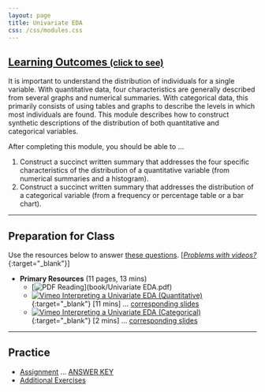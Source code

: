 ```yaml
---
layout: page
title: Univariate EDA
css: /css/modules.css
---
```


<div class="panel-group-ILOs">
  <div class="panel panel-default">
    <div class="panel-heading">
      <h2 class="panel-title">
        <a data-toggle="collapse" href="#ILOs">Learning Outcomes <small>(click to see)</small></a>
      </h2>
    </div>
    <div id="ILOs" class="panel-collapse collapse">
      <div class="panel-body">
It is important to understand the distribution of individuals for a single variable. With quantitative data, four characteristics are generally described from several graphs and numerical summaries. With categorical data, this primarily consists of using tables and graphs to describe the levels in which most individuals are found. This module describes how to construct synthetic descriptions of the distribution of both quantitative and categorical variables.

<p>After completing this module, you should be able to ...</p>

<ol>
  <li>Construct a succinct written summary that addresses the four specific characteristics of the distribution of a quantitative variable (from numerical summaries and a histogram).</li>
  <li>Construct a succinct written summary that addresses the distribution of a categorical variable (from a frequency or percentage table or a bar chart).</li>
</ol>
      </div>
    </div>
  </div>
</div>

----

## Preparation for Class

Use the resources below to answer [these questions](Prep/UnivEDA). [[*Problems with videos?*](../resources/FAQ/FAQs/videos){:target="_blank"}]

* **Primary Resources** (11 pages, 13 mins)
  * [![PDF](../img/pdf.png) Reading](book/Univariate EDA.pdf)
  * [![Vimeo](../img/dhovid.png) Interpreting a Univariate EDA (Quantitative)](https://vimeo.com/user45324800/ueda-quantsum){:target="_blank"} [11 mins] ... [corresponding slides](PPT/UEDAQuant_PPT.pptx)
  * [![Vimeo](../img/dhovid.png) Interpreting a Univariate EDA (Categorical)](https://vimeo.com/user45324800/ueda-catsum){:target="_blank"} [2 mins] ... [corresponding slides](PPT/UEDACat_PPT.pptx)

----

## Practice

* [Assignment](CE/UnivEDA_CE1) ... [ANSWER KEY](CE/KEY_UnivEDA_CE)
* [Additional Exercises](CE/UnivEDA_CE2)

<!---
&nbsp;

----

## Archived Materials

* [Old Lecture Slides](PPT/UEDAQuant_PPT_old.pptx)

--->
